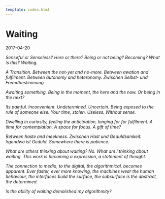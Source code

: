 ```yaml
---
template: index.html
---
```


# Waiting

2017-04-20

<i>Senseful or Senseless? Here or there? Being or not being? Becoming?
What is this? Waiting.

A Transition. Between the not-yet and no-more. Between awation and fulfilment. Between autonomy and heteronomy. Zwischen Selbst- und Fremdbestimmung.

Awaiting something. Being in the moment, the here and the now. Or being in the next?

Its painful. Inconvenient. Undetermined. Uncertain. Being exposed to the rule of someone else. Your time, stolen. Useless. Without sense. 
  
Dwelling in curiosity, feeling the anticipation, longing for for fulfilment. A time for contemplation. A space for focus. A gift of time?

Between haste and meekness. Zwischen Hast und Geduldsamkeit. Irgendwo ist Geduld. Somewhere there is patience.

What are others thinking about waiting? No. What am I thinking about waiting. This work is becoming a expression, a statement of thought. 

The connection to media, to the digital, the algorithmical, becomes apparent. Ever faster, ever more knowing, the machines wear the human behaviour, the interfaces build the surface, the subsurface is the abstract, the determined.

Is the ability of waiting demolished my algorithmity?</i>